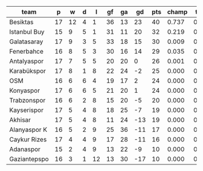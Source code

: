 |     team     | p  | w  | d | l  | gf | ga | gd  | pts | champ | top2  | top3  | top4  |  5-7  | bot4  | bot3  | bot2  |
|--------------|----|----|---|----|----|----|-----|-----|-------|-------|-------|-------|-------|-------|-------|-------|
| Besiktas     | 17 | 12 | 4 |  1 | 36 | 13 |  23 |  40 | 0.737 | 0.951 | 0.994 | 1.000 | 0.000 | 0.000 | 0.000 | 0.000|
| Istanbul Buy | 15 |  9 | 5 |  1 | 31 | 11 |  20 |  32 | 0.219 | 0.742 | 0.928 | 0.982 | 0.018 | 0.000 | 0.000 | 0.000|
| Galatasaray  | 17 |  9 | 3 |  5 | 33 | 18 |  15 |  30 | 0.009 | 0.077 | 0.310 | 0.689 | 0.286 | 0.000 | 0.000 | 0.000|
| Fenerbahce   | 16 |  8 | 5 |  3 | 30 | 16 |  14 |  29 | 0.035 | 0.217 | 0.659 | 0.884 | 0.109 | 0.000 | 0.000 | 0.000|
| Antalyaspor  | 17 |  7 | 5 |  5 | 20 | 20 |   0 |  26 | 0.001 | 0.006 | 0.044 | 0.163 | 0.613 | 0.000 | 0.000 | 0.000|
| Karabükspor  | 17 |  8 | 1 |  8 | 22 | 24 |  -2 |  25 | 0.000 | 0.001 | 0.013 | 0.061 | 0.482 | 0.000 | 0.000 | 0.000|
| OSM          | 16 |  6 | 6 |  4 | 19 | 17 |   2 |  24 | 0.000 | 0.005 | 0.038 | 0.140 | 0.584 | 0.000 | 0.000 | 0.000|
| Konyaspor    | 17 |  6 | 6 |  5 | 21 | 20 |   1 |  24 | 0.000 | 0.001 | 0.013 | 0.064 | 0.504 | 0.000 | 0.000 | 0.000|
| Trabzonspor  | 16 |  6 | 2 |  8 | 15 | 20 |  -5 |  20 | 0.000 | 0.000 | 0.002 | 0.012 | 0.184 | 0.003 | 0.000 | 0.000|
| Kayserispor  | 17 |  5 | 4 |  8 | 18 | 25 |  -7 |  19 | 0.000 | 0.000 | 0.000 | 0.002 | 0.115 | 0.007 | 0.000 | 0.000|
| Akhisar      | 17 |  5 | 4 |  8 | 11 | 24 | -13 |  19 | 0.000 | 0.000 | 0.000 | 0.001 | 0.041 | 0.019 | 0.000 | 0.000|
| Alanyaspor K | 16 |  5 | 2 |  9 | 25 | 36 | -11 |  17 | 0.000 | 0.000 | 0.000 | 0.001 | 0.046 | 0.034 | 0.000 | 0.000|
| Caykur Rizes | 17 |  4 | 4 |  9 | 17 | 28 | -11 |  16 | 0.000 | 0.000 | 0.000 | 0.000 | 0.016 | 0.054 | 0.000 | 0.000|
| Adanaspor    | 15 |  2 | 4 |  9 | 13 | 22 |  -9 |  10 | 0.000 | 0.000 | 0.000 | 0.000 | 0.003 | 0.220 | 0.000 | 0.000|
| Gaziantepspo | 16 |  3 | 1 | 12 | 13 | 30 | -17 |  10 | 0.000 | 0.000 | 0.000 | 0.000 | 0.000 | 0.664 | 0.000 | 0.000|
